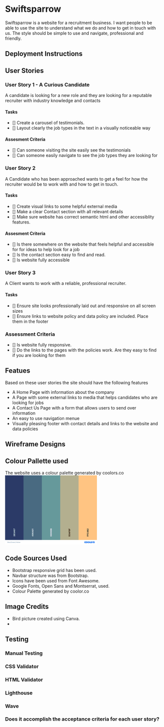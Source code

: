 # Swiftsparrow
 
 Swiftsparrow is a website for a recruitment business. I want people to be able to use the site to understand what we do and how to get in touch with us. The style should be simple to use and navigate, professional and friendly.

## Deployment Instructions

 ## User Stories
 
 ### User Story 1 - A Curious Candidate
 
 A candidate is looking for a new role and they are looking for a reputable recruiter with industry knowledge and contacts
 
 #### Tasks
 
 - [] Create a carousel of testimonials.
 - [] Layout clearly the job types in the text in a visually noticeable way
 
 #### Assesment Criteria
 
 - [] Can someone visiting the site easily see the testimonials
 - [] Can someone easily navigate to see the job types they are looking for
 
 ### User Story 2 
 
 A Candidate who has been approached wants to get a feel for how the recruiter would be to work with and how to get in touch.
 
 #### Tasks
 
 - [] Create visual links to some helpful external media
 - [] Make a clear Contact section with all relevant details
- [] Make sure website has correct semantic html and other accessiblity features.

 #### Assesment Criteria
 
 - [] Is there somewhere on the website that feels helpful and accessible for for ideas to help look for a job
 - [] Is the contact section easy to find and read.
 - [] Is website fully accessible
 
 ### User Story 3  
 
 A Client wants to work with a reliable, professional recruiter.
 
 #### Tasks
 
 - [] Ensure site looks professionally laid out and responsive on all screen sizes
 - [] Ensure links to website policy and data policy are included. Place them in the footer

 ### Assessment Criteria

 - [] Is website fully responsive.
 - [] Do the links to the pages with the policies work. Are they easy to find if you are looking for them

 ## Featues

 Based on these user stories the site should have the following features
 - A Home Page with information about the company
 - A Page with some external links to media that helps candidates who are looking for jobs
 - A Contact Us Page with a form that allows users to send over information
 - An easy to use navigation menue
 - Visually pleasing footer with contact details and links to the website and data policies

 ## Wireframe Designs

## Colour Pallette used

The website uses a colour palette generated by coolors.co
![Colour Palette of 2b3a67, 496a81, 66999b, b3af8f, ffc482 ](images/Blue_Green_Yellow.png)


## Code Sources Used

- Bootstrap responsive grid has been used.
- Navbar structure was from Bootstrap.
- Icons have been used from Font Awesome.
- Google Fonts, Open Sans and Montserrat, used.
- Colour Palette generated by coolor.co

## Image Credits

- Bird picture created using Canva.
- 


## Testing

### Manual Testing

### CSS Validator

### HTML Validator

### Lighthouse

### Wave

### Does it accomplish the acceptance criteria for each user story?



